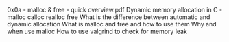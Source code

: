 0x0a - malloc & free - quick overview.pdf
Dynamic memory allocation in C - malloc calloc realloc free
What is the difference between automatic and dynamic allocation
What is malloc and free and how to use them
Why and when use malloc
How to use valgrind to check for memory leak
